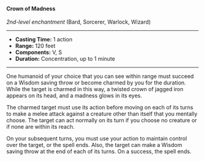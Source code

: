 #### Crown of Madness
*2nd-level enchantment* (Bard, Sorcerer, Warlock, Wizard)
___
- **Casting Time:** 1 action
- **Range:** 120 feet
- **Components:** V, S
- **Duration:** Concentration, up to 1 minute
---
One humanoid of your choice that you can see within range must succeed on a Wisdom saving throw or become charmed by you for the duration. While the target is charmed in this way, a twisted crown of jagged iron appears on its head, and a madness glows in its eyes.

The charmed target must use its action before moving on each of its turns to make a melee attack against a creature other than itself that you mentally choose. The target can act normally on its turn if you choose no creature or if none are within its reach.

On your subsequent turns, you must use your action to maintain control over the target, or the spell ends. Also, the target can make a Wisdom saving throw at the end of each of its turns. On a success, the spell ends.
